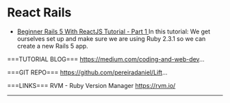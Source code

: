 # React Rails

* [Beginner Rails 5 With ReactJS Tutorial - Part 1 ](https://www.youtube.com/watch?v=PIel9V6JImc&list=PLX-RIZuCBJBLZ7zhGqhxYMIz_c18jLnka&index=1)
In this tutorial: We get ourselves set up and make sure we are using Ruby 2.3.1 so we can create a new Rails 5 app.

===TUTORIAL BLOG===
https://medium.com/coding-and-web-dev...

===GIT REPO===
https://github.com/pereiradaniel/Lift...

===LINKS===
RVM - Ruby Version Manager
https://rvm.io/

---



